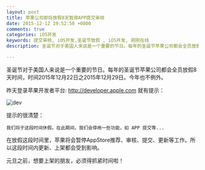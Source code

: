 ```yaml
---
layout: post
title: 苹果公司即将放假8天暂停APP提交审核
date: 2015-12-12 19:52:50 +0800
comments: true
categories: iOS开发
keywords: 提交审核, iOS开发,圣诞节放假 , iOS开发, 刚刚在线
description: 圣诞节对于美国人来说是一个重要的节日。每年的圣诞节苹果公司都会全员放假7天时间，时间2015年12月22日之2015年12月29日。今年也不例外。

---
```





圣诞节对于美国人来说是一个重要的节日。每年的圣诞节苹果公司都会全员放假8天时间，时间2015年12月22日之2015年12月29日。今年也不例外。

昨天登录苹果开发者平台: http://developer.apple.com 就有提示：

![dev](http://images.90159.com/12/AppStore.png)

提示的很清楚：

	我们将于这段时间休假。在此期间，我们会停用一些功能，如 APP 提交等...

在放假这段时间里，苹果将会暂停AppStore推荐、审核、提交、更新等工作。所以这段时间内更新、上架都会受到影响。

元旦之前，想要上架的朋友，必须得抓紧时间啦！